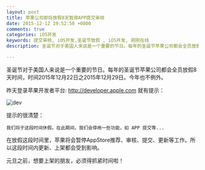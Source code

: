 ```yaml
---
layout: post
title: 苹果公司即将放假8天暂停APP提交审核
date: 2015-12-12 19:52:50 +0800
comments: true
categories: iOS开发
keywords: 提交审核, iOS开发,圣诞节放假 , iOS开发, 刚刚在线
description: 圣诞节对于美国人来说是一个重要的节日。每年的圣诞节苹果公司都会全员放假7天时间，时间2015年12月22日之2015年12月29日。今年也不例外。

---
```





圣诞节对于美国人来说是一个重要的节日。每年的圣诞节苹果公司都会全员放假8天时间，时间2015年12月22日之2015年12月29日。今年也不例外。

昨天登录苹果开发者平台: http://developer.apple.com 就有提示：

![dev](http://images.90159.com/12/AppStore.png)

提示的很清楚：

	我们将于这段时间休假。在此期间，我们会停用一些功能，如 APP 提交等...

在放假这段时间里，苹果将会暂停AppStore推荐、审核、提交、更新等工作。所以这段时间内更新、上架都会受到影响。

元旦之前，想要上架的朋友，必须得抓紧时间啦！